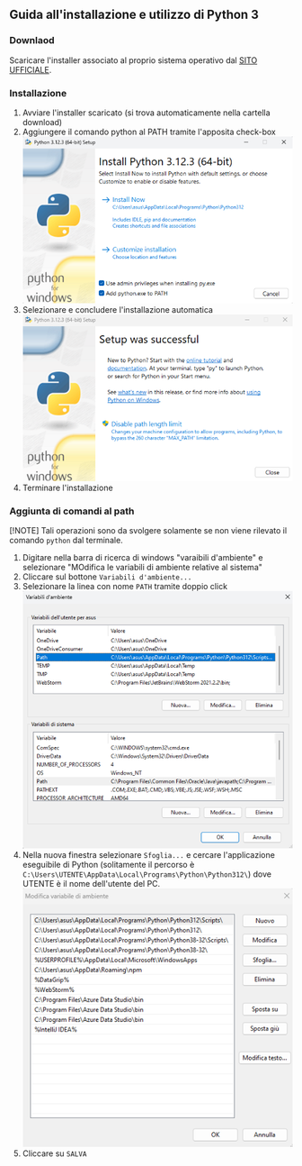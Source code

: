 ## Guida all'installazione e utilizzo di Python 3

### Downlaod

Scaricare l'installer associato al proprio sistema operativo dal [SITO UFFICIALE](https://www.python.org/downloads/).

### Installazione

1. Avviare l'installer scaricato (si trova automaticamente nella cartella download)
2. Aggiungere il comando python al PATH tramite l'apposita check-box
![py01](./src/py01.png)
3. Selezionare e concludere l'installazione automatica
![py02](./src/py02.png)
4. Terminare l'installazione

### Aggiunta di comandi al path

[!NOTE] Tali operazioni sono da svolgere solamente se non viene rilevato il comando `python` dal terminale.

1. Digitare nella barra di ricerca di windows "varaibili d'ambiente" e selezionare "MOdifica le variabili di ambiente relative al sistema"
2. Cliccare sul bottone `Variabili d'ambiente...`
3. Selezionare la linea con nome `PATH` tramite doppio click
![py03](./src/py03.png)
4. Nella nuova finestra selezionare `Sfoglia...` e cercare l'applicazione eseguibile di Python (solitamente il percorso è `C:\Users\UTENTE\AppData\Local\Programs\Python\Python312\`) dove UTENTE è il nome dell'utente del PC.
![py04](./src/py04.png)
5. Cliccare su `SALVA`